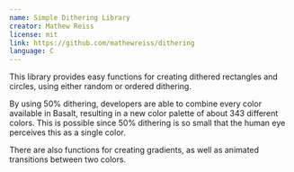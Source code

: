 ```yaml
---
name: Simple Dithering Library
creator: Mathew Reiss
license: mit
link: https://github.com/mathewreiss/dithering
language: C
---
```

This library provides easy functions for creating dithered rectangles and circles, using either random or ordered dithering.

By using 50% dithering, developers are able to combine every color available in Basalt, resulting in a new color palette
of about 343 different colors. This is possible since 50% dithering is so small that the human eye perceives this as 
a single color.

There are also functions for creating gradients, as well as animated transitions between two colors.
